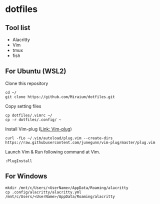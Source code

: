 # dotfiles

## Tool list

- Alacritty
- Vim
- tmux
- fish

## For Ubuntu (WSL2)

Clone this repository

```shell
cd ~/
git clone https://github.com/Miraium/dotfiles.git
```

Copy setting files

```shell
cp dotfiles/.vimrc ~/
cp -r dotfiles/.config/ ~
```

Install Vim-plug
([Link: Vim-plug](https://github.com/junegunn/vim-plug))

```shell
curl -fLo ~/.vim/autoload/plug.vim --create-dirs https://raw.githubusercontent.com/junegunn/vim-plug/master/plug.vim
```

Launch Vim & Run following command at Vim.

```vim
:PlugInstall
```

## For Windows

```
mkdir /mnt/c/Users/<UserName>/AppData/Roaming/alacritty
cp .config/alacritty/alacritty.yml /mnt/c/Users/<UserName>/AppData/Roaming/alacritty
```
